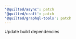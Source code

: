 ```yaml
---
'@quilted/async': patch
'@quilted/craft': patch
'@quilted/graphql-tools': patch
---
```


Update build dependencies
